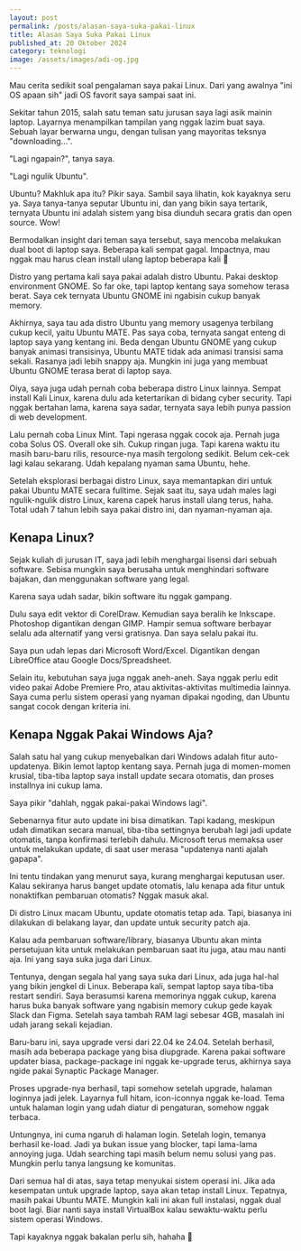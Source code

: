 ```yaml
---
layout: post
permalink: /posts/alasan-saya-suka-pakai-linux
title: Alasan Saya Suka Pakai Linux
published_at: 20 Oktober 2024
category: teknologi
image: /assets/images/adi-og.jpg
---
```


Mau cerita sedikit soal pengalaman saya pakai Linux. Dari yang awalnya "ini OS apaan sih" jadi OS favorit saya sampai saat ini.

Sekitar tahun 2015, salah satu teman satu jurusan saya lagi asik mainin laptop. Layarnya menampilkan tampilan yang nggak lazim buat saya. Sebuah layar berwarna ungu, dengan tulisan yang mayoritas teksnya "downloading...".

"Lagi ngapain?", tanya saya.

"Lagi ngulik Ubuntu".
<!--more-->

Ubuntu? Makhluk apa itu? Pikir saya. Sambil saya lihatin, kok kayaknya seru ya. Saya tanya-tanya seputar Ubuntu ini, dan yang bikin saya tertarik, ternyata Ubuntu ini adalah sistem yang bisa diunduh secara gratis dan open source. Wow!

Bermodalkan insight dari teman saya tersebut, saya mencoba melakukan dual boot di laptop saya. Beberapa kali sempat gagal. Impactnya, mau nggak mau harus clean install ulang laptop beberapa kali 🫠

Distro yang pertama kali saya pakai adalah distro Ubuntu. Pakai desktop environment GNOME. So far oke, tapi laptop kentang saya somehow terasa berat. Saya cek ternyata Ubuntu GNOME ini ngabisin cukup banyak memory.

Akhirnya, saya tau ada distro Ubuntu yang memory usagenya terbilang cukup kecil, yaitu Ubuntu MATE. Pas saya coba, ternyata sangat enteng di laptop saya yang kentang ini. Beda dengan Ubuntu GNOME yang cukup banyak animasi transisinya, Ubuntu MATE tidak ada animasi transisi sama sekali. Rasanya jadi lebih snappy aja. Mungkin ini juga yang membuat Ubuntu GNOME terasa berat di laptop saya.

Oiya, saya juga udah pernah coba beberapa distro Linux lainnya. Sempat install Kali Linux, karena dulu ada ketertarikan di bidang cyber security. Tapi nggak bertahan lama, karena saya sadar, ternyata saya lebih punya passion di web development.

Lalu pernah coba Linux Mint. Tapi ngerasa nggak cocok aja. Pernah juga coba Solus OS. Overall oke sih. Cukup ringan juga. Tapi karena waktu itu masih baru-baru rilis, resource-nya masih tergolong sedikit. Belum cek-cek lagi kalau sekarang. Udah kepalang nyaman sama Ubuntu, hehe.

Setelah eksplorasi berbagai distro Linux, saya memantapkan diri untuk pakai Ubuntu MATE secara fulltime. Sejak saat itu, saya udah males lagi ngulik-ngulik distro Linux, karena capek harus install ulang terus, haha. Total udah 7 tahun lebih saya pakai distro ini, dan nyaman-nyaman aja.

## Kenapa Linux?
Sejak kuliah di jurusan IT, saya jadi lebih menghargai lisensi dari sebuah software. Sebisa mungkin saya berusaha untuk menghindari software bajakan, dan menggunakan software yang legal.

Karena saya udah sadar, bikin software itu nggak gampang.

Dulu saya edit vektor di CorelDraw. Kemudian saya beralih ke Inkscape. Photoshop digantikan dengan GIMP. Hampir semua software berbayar selalu ada alternatif yang versi gratisnya. Dan saya selalu pakai itu.

Saya pun udah lepas dari Microsoft Word/Excel. Digantikan dengan LibreOffice atau Google Docs/Spreadsheet.

Selain itu, kebutuhan saya juga nggak aneh-aneh. Saya nggak perlu edit video pakai Adobe Premiere Pro, atau aktivitas-aktivitas multimedia lainnya. Saya cuma perlu sistem operasi yang nyaman dipakai ngoding, dan Ubuntu sangat cocok dengan kriteria ini.

## Kenapa Nggak Pakai Windows Aja?
Salah satu hal yang cukup menyebalkan dari Windows adalah fitur auto-updatenya. Bikin lemot laptop kentang saya. Pernah juga di momen-momen krusial, tiba-tiba laptop saya install update secara otomatis, dan proses installnya ini cukup lama.

Saya pikir "dahlah, nggak pakai-pakai Windows lagi".

Sebenarnya fitur auto update ini bisa dimatikan. Tapi kadang, meskipun udah dimatikan secara manual, tiba-tiba settingnya berubah lagi jadi update otomatis, tanpa konfirmasi terlebih dahulu. Microsoft terus memaksa user untuk melakukan update, di saat user merasa "updatenya nanti ajalah gapapa".

Ini tentu tindakan yang menurut saya, kurang menghargai keputusan user. Kalau sekiranya harus banget update otomatis, lalu kenapa ada fitur untuk nonaktifkan pembaruan otomatis? Nggak masuk akal.

Di distro Linux macam Ubuntu, update otomatis tetap ada. Tapi, biasanya ini dilakukan di belakang layar, dan update untuk security patch aja.

Kalau ada pembaruan software/library, biasanya Ubuntu akan minta persetujuan kita untuk melakukan pembaruan saat itu juga, atau mau nanti aja. Ini yang saya suka juga dari Linux.

Tentunya, dengan segala hal yang saya suka dari Linux, ada juga hal-hal yang bikin jengkel di Linux. Beberapa kali, sempat laptop saya tiba-tiba restart sendiri. Saya berasumsi karena memorinya nggak cukup, karena harus buka banyak software yang ngabisin memory cukup gede kayak Slack dan Figma. Setelah saya tambah RAM lagi sebesar 4GB, masalah ini udah jarang sekali kejadian.

Baru-baru ini, saya upgrade versi dari 22.04 ke 24.04. Setelah berhasil, masih ada beberapa package yang bisa diupgrade. Karena pakai software updater biasa, package-package ini nggak ke-upgrade terus, akhirnya saya ngide pakai Synaptic Package Manager.

Proses upgrade-nya berhasil, tapi somehow setelah upgrade, halaman loginnya jadi jelek. Layarnya full hitam, icon-iconnya nggak ke-load. Tema untuk halaman login yang udah diatur di pengaturan, somehow nggak terbaca.

Untungnya, ini cuma ngaruh di halaman login. Setelah login, temanya berhasil ke-load. Jadi ya bukan issue yang blocker, tapi lama-lama annoying juga. Udah searching tapi masih belum nemu solusi yang pas. Mungkin perlu tanya langsung ke komunitas.

Dari semua hal di atas, saya tetap menyukai sistem operasi ini. Jika ada kesempatan untuk upgrade laptop, saya akan tetap install Linux. Tepatnya, masih pakai Ubuntu MATE. Mungkin kali ini akan full instalasi, nggak dual boot lagi. Biar nanti saya install VirtualBox kalau sewaktu-waktu perlu sistem operasi Windows.

Tapi kayaknya nggak bakalan perlu sih, hahaha 🤣
